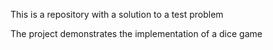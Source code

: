 This is a repository with a solution to a test problem

The project demonstrates the implementation of a dice game
